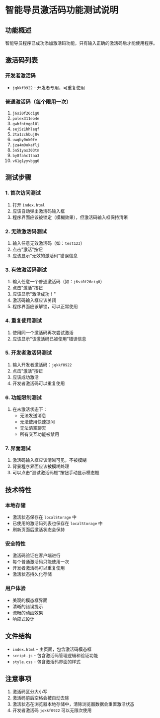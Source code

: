 # 智能导员激活码功能测试说明

## 功能概述
智能导员程序已成功添加激活码功能，只有输入正确的激活码后才能使用程序。

## 激活码列表

### 开发者激活码
- `jqkkf0922` - 开发者专用，可重复使用

### 普通激活码（每个限用一次）
1. `j6si0f26cig0`
2. `polex311eo4e`
3. `gwhfntmgol8l`
4. `sej5z1hhleqf`
5. `2ta1zchbuj8v`
6. `uwqby0nk0fv`
7. `jza4m0okaflj`
8. `5n51yax303tm`
9. `by8fahc1taa3`
10. `v61g1yyvbgg6`

## 测试步骤

### 1. 首次访问测试
1. 打开 `index.html`
2. 应该自动弹出激活码输入框
3. 程序界面应该被锁定（模糊效果），但激活码输入框保持清晰

### 2. 无效激活码测试
1. 输入任意无效激活码（如：`test123`）
2. 点击"激活"按钮
3. 应该显示"无效的激活码"错误信息

### 3. 有效激活码测试
1. 输入任意一个普通激活码（如：`j6si0f26cig0`）
2. 点击"激活"按钮
3. 应该显示"激活成功！"
4. 激活码输入框应该关闭
5. 程序界面应该解锁，可以正常使用

### 4. 重复使用测试
1. 使用同一个激活码再次尝试激活
2. 应该显示"该激活码已被使用"错误信息

### 5. 开发者激活码测试
1. 输入开发者激活码：`jqkkf0922`
2. 点击"激活"按钮
3. 应该成功激活
4. 开发者激活码可以重复使用

### 6. 功能限制测试
1. 在未激活状态下：
   - 无法发送消息
   - 无法使用快速提问
   - 无法清空聊天
   - 所有交互功能被禁用

### 7. 界面测试
1. 激活码输入框应该清晰可见，不被模糊
2. 背景程序界面应该被模糊处理
3. 可以点击"测试激活码框"按钮手动显示模态框

## 技术特性

### 本地存储
- 激活状态保存在 `localStorage` 中
- 已使用的激活码列表也保存在 `localStorage` 中
- 刷新页面后激活状态会保持

### 安全特性
- 激活码验证在客户端进行
- 每个普通激活码只能使用一次
- 开发者激活码可以重复使用
- 激活状态持久化存储

### 用户体验
- 美观的模态框界面
- 清晰的错误提示
- 流畅的动画效果
- 响应式设计

## 文件结构
- `index.html` - 主页面，包含激活码模态框
- `script.js` - 包含激活码管理逻辑和验证功能
- `style.css` - 包含激活码界面的样式

## 注意事项
1. 激活码区分大小写
2. 激活码前后空格会被自动去除
3. 激活状态在浏览器本地存储中，清除浏览器数据会重置激活状态
4. 开发者激活码 `jqkkf0922` 可以无限次使用

